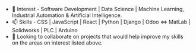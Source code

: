 - 👀 Interest - Software Development | Data Science | Machine Learning, Industrial Automation & Artificial Intelligence.
- 📫 Skills -  CSS | JavaScript | React | Python | Django | Odoo <=> MatLab | Solidworks | PLC | Arduino
- 🌱 Looking to collaborate on projects that would help improve my skills on the areas on interest listed above.

<!-----
izzypatrick21/izzypatrick21 is a ✨ special ✨ repository because its `README.md` (this file) appears on your GitHub profile.
You can click the Preview link to take a look at your changes.
------>
